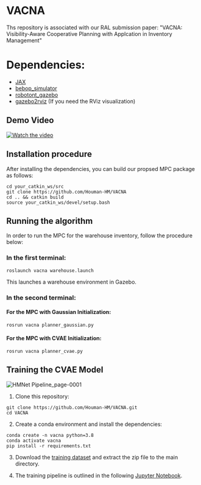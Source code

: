 # VACNA
Ths repository is associated with our RAL submission paper: "VACNA: Visibility-Aware Cooperative Planning with Applcation in Inventory Management"

# Dependencies:

* [JAX](https://github.com/google/jax)
* [bebop_simulator](https://github.com/Houman-HM/bebop_simulator/tree/bebop_hokuyo)
* [robotont_gazebo](https://github.com/robotont/robotont_gazebo)
* [gazebo2rviz](https://github.com/andreasBihlmaier/gazebo2rviz) (If you need the RViz visualization)

## Demo Video
[![Watch the video](https://img.youtube.com/vi/jXQJUyfzIzU/maxresdefault.jpg)](https://youtu.be/jXQJUyfzIzU)

## Installation procedure
After installing the dependencies, you can build our propsed MPC package as follows:
``` 
cd your_catkin_ws/src
git clone https://github.com/Houman-HM/VACNA
cd .. && catkin build
source your_catkin_ws/devel/setup.bash
```
## Running the algorithm

In order to run the MPC for the warehouse inventory, follow the procedure below:

### In the first terminal:
```
roslaunch vacna warehouse.launch
```

This launches a warehouse environment in Gazebo.
### In the second terminal:

#### For the MPC with Gaussian Initialization:

```
rosrun vacna planner_gaussian.py
```
#### For the MPC with CVAE Initialization:
```
rosrun vacna planner_cvae.py
```

## Training the CVAE Model

![HMNet Pipeline_page-0001](https://github.com/jatan12/MPC-Bi-Level/assets/38403732/b1fda1a8-c7cd-4e86-9ea5-13ee0e4fa50b)

1. Clone this repository:

```
git clone https://github.com/Houman-HM/VACNA.git
cd VACNA
```
2. Create a conda environment and install the dependencies:

```
conda create -n vacna python=3.8
conda activate vacna
pip install -r requirements.txt
```
3. Download the [training dataset](https://owncloud.ut.ee/owncloud/s/HEKBXwse9iSJwEZ) and extract the zip file to the main directory.

4. The training pipeline is outlined in the following [Jupyter Notebook](https://github.com/Houman-HM/VACNA/blob/main/Training%20VacnaNet.ipynb).
